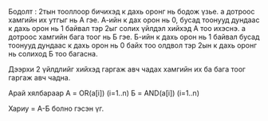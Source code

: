 Бодолт : 2тын тооллоор бичихэд к дахь оронг нь бодож үзье.
а дотроос хамгийн их утгыг нь А гэе. А-ийн к дах орон нь 0, бусад тоонууд дундаас к дахь орон нь 1 байвал тэр 2ыг солих үйлдэл хийхэд А тоо ихэснэ. 
а дотроос хамгийн бага тоог нь Б гэе. Б-ийн к дахь орон нь 1 байвал бусад тоонууд дундаас к дахь орон нь 0 байх тоо олдвол тэр 2ын к дахь оронг нь солиход Б тоо багасна.

Дээрхи 2 үйлдлийг хийхэд гаргаж авч чадах хамгийн их ба бага тоог гаргаж авч чадна.

Арай хялбараар 
А = OR(a[i]) (i=1..n)
Б = AND(a[i]) (i=1..n)

Хариу = A-Б болно гэсэн үг.